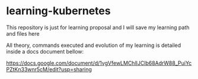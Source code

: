 # learning-kubernetes
This repository is just for learning proposal and I will save my learning path and files here

All theory, commands executed and evolution of my learning is detailed inside a docs document bellow:

https://docs.google.com/document/d/1vgVfewLMChlIJClb68AdrW88_PuiYcPZtKn33wnr5cM/edit?usp=sharing
